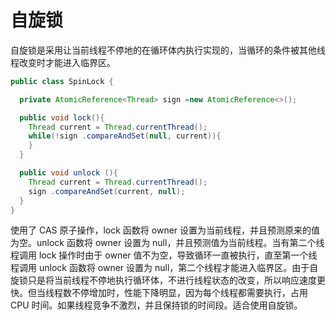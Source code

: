 # 自旋锁

自旋锁是采用让当前线程不停地的在循环体内执行实现的，当循环的条件被其他线程改变时才能进入临界区。

```java
public class SpinLock {

  private AtomicReference<Thread> sign =new AtomicReference<>();

  public void lock(){
    Thread current = Thread.currentThread();
    while(!sign .compareAndSet(null, current)){
    }
  }

  public void unlock (){
    Thread current = Thread.currentThread();
    sign .compareAndSet(current, null);
  }
}
```

使用了 CAS 原子操作，lock 函数将 owner 设置为当前线程，并且预测原来的值为空。unlock 函数将 owner 设置为 null，并且预测值为当前线程。当有第二个线程调用 lock 操作时由于 owner 值不为空，导致循环一直被执行，直至第一个线程调用 unlock 函数将 owner 设置为 null，第二个线程才能进入临界区。由于自旋锁只是将当前线程不停地执行循环体，不进行线程状态的改变，所以响应速度更快。但当线程数不停增加时，性能下降明显，因为每个线程都需要执行，占用 CPU 时间。如果线程竞争不激烈，并且保持锁的时间段。适合使用自旋锁。
